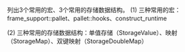 列出3个常用的宏、3个常用的存储数据结构。
(1) 三种常用的宏：frame_support::pallet、pallet::hooks、construct_runtime

(2) 三种常用的存储数据结构：单值存储（StorageValue）、映射（StorageMap）、双键映射（StorageDoubleMap）
